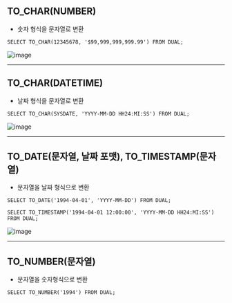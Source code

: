 ## TO_CHAR(NUMBER)
* 숫자 형식을 문자열로 변환
~~~
SELECT TO_CHAR(12345678, '$99,999,999,999.99') FROM DUAL;
~~~
![image](https://user-images.githubusercontent.com/58898466/140707578-2dab49a3-ed50-4ddb-898e-5b81692d37eb.png)
***

## TO_CHAR(DATETIME)
* 날짜 형식을 문자열로 변환
~~~
SELECT TO_CHAR(SYSDATE, 'YYYY-MM-DD HH24:MI:SS') FROM DUAL;
~~~
![image](https://user-images.githubusercontent.com/58898466/140711425-b95d0f50-083d-4d9e-b553-cf8a25284739.png)
***

## TO_DATE(문자열, 날짜 포맷), TO_TIMESTAMP(문자열)
* 문자열을 날짜 형식으로 변환
~~~
SELECT TO_DATE('1994-04-01', 'YYYY-MM-DD') FROM DUAL;

SELECT TO_TIMESTAMP('1994-04-01 12:00:00', 'YYYY-MM-DD HH24:MI:SS') FROM DUAL;
~~~
![image](https://user-images.githubusercontent.com/58898466/140711432-4c111a8e-6fcf-4227-a7c4-44731ba5e3eb.png)
***

## TO_NUMBER(문자열)
* 문자열을 숫자형식으로 변환
~~~
SELECT TO_NUMBER('1994') FROM DUAL;
~~~
